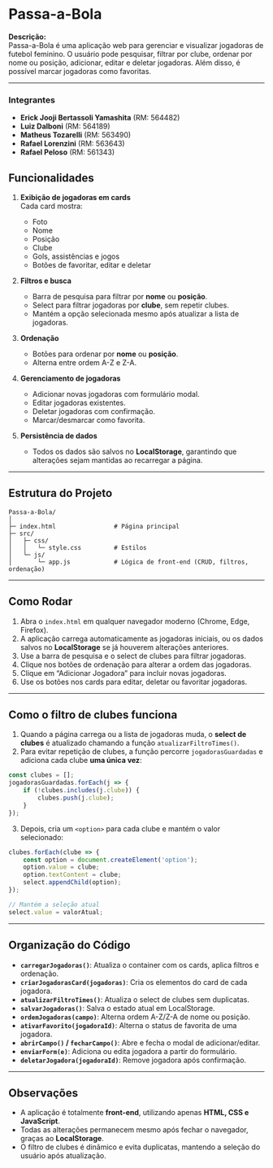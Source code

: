 # Passa-a-Bola

**Descrição:**  
Passa-a-Bola é uma aplicação web para gerenciar e visualizar jogadoras de futebol feminino. O usuário pode pesquisar, filtrar por clube, ordenar por nome ou posição, adicionar, editar e deletar jogadoras. Além disso, é possível marcar jogadoras como favoritas.  

---

### Integrantes 

- **Erick Jooji Bertassoli Yamashita** (RM: 564482)  
- **Luiz Dalboni** (RM: 564189)  
- **Matheus Tozarelli** (RM: 563490)  
- **Rafael Lorenzini** (RM: 563643)  
- **Rafael Peloso** (RM: 561343)  


## Funcionalidades

1. **Exibição de jogadoras em cards**  
   Cada card mostra:  
   - Foto  
   - Nome  
   - Posição  
   - Clube  
   - Gols, assistências e jogos  
   - Botões de favoritar, editar e deletar  

2. **Filtros e busca**  
   - Barra de pesquisa para filtrar por **nome** ou **posição**.  
   - Select para filtrar jogadoras por **clube**, sem repetir clubes.  
   - Mantém a opção selecionada mesmo após atualizar a lista de jogadoras.

3. **Ordenação**  
   - Botões para ordenar por **nome** ou **posição**.  
   - Alterna entre ordem A-Z e Z-A.

4. **Gerenciamento de jogadoras**  
   - Adicionar novas jogadoras com formulário modal.  
   - Editar jogadoras existentes.  
   - Deletar jogadoras com confirmação.  
   - Marcar/desmarcar como favorita.

5. **Persistência de dados**  
   - Todos os dados são salvos no **LocalStorage**, garantindo que alterações sejam mantidas ao recarregar a página.

---

## Estrutura do Projeto
```
Passa-a-Bola/
│
├─ index.html                # Página principal
├─ src/
│   ├─ css/
│   │   └─ style.css         # Estilos
│   └─ js/
│       └─ app.js            # Lógica de front-end (CRUD, filtros, ordenação)

```

---

## Como Rodar

1. Abra o `index.html` em qualquer navegador moderno (Chrome, Edge, Firefox).  
2. A aplicação carrega automaticamente as jogadoras iniciais, ou os dados salvos no **LocalStorage** se já houverem alterações anteriores.  
3. Use a barra de pesquisa e o select de clubes para filtrar jogadoras.  
4. Clique nos botões de ordenação para alterar a ordem das jogadoras.  
5. Clique em “Adicionar Jogadora” para incluir novas jogadoras.  
6. Use os botões nos cards para editar, deletar ou favoritar jogadoras.

---

## Como o filtro de clubes funciona

1. Quando a página carrega ou a lista de jogadoras muda, o **select de clubes** é atualizado chamando a função `atualizarFiltroTimes()`.  
2. Para evitar repetição de clubes, a função percorre `jogadorasGuardadas` e adiciona cada clube **uma única vez**:  

```js
const clubes = [];
jogadorasGuardadas.forEach(j => {
    if (!clubes.includes(j.clube)) {
        clubes.push(j.clube);
    }
});
````

3. Depois, cria um `<option>` para cada clube e mantém o valor selecionado:

```js
clubes.forEach(clube => {
    const option = document.createElement('option');
    option.value = clube;
    option.textContent = clube;
    select.appendChild(option);
});

// Mantém a seleção atual
select.value = valorAtual;
```

---

## Organização do Código

* **`carregarJogadoras()`**: Atualiza o container com os cards, aplica filtros e ordenação.
* **`criarJogadorasCard(jogadoras)`**: Cria os elementos do card de cada jogadora.
* **`atualizarFiltroTimes()`**: Atualiza o select de clubes sem duplicatas.
* **`salvarJogadoras()`**: Salva o estado atual em LocalStorage.
* **`ordemJogadoras(campo)`**: Alterna ordem A-Z/Z-A de nome ou posição.
* **`ativarFavorito(jogadoraId)`**: Alterna o status de favorita de uma jogadora.
* **`abrirCampo()` / `fecharCampo()`**: Abre e fecha o modal de adicionar/editar.
* **`enviarForm(e)`**: Adiciona ou edita jogadora a partir do formulário.
* **`deletarJogadora(jogadoraId)`**: Remove jogadora após confirmação.

---

## Observações

* A aplicação é totalmente **front-end**, utilizando apenas **HTML, CSS e JavaScript**.
* Todas as alterações permanecem mesmo após fechar o navegador, graças ao **LocalStorage**.
* O filtro de clubes é dinâmico e evita duplicatas, mantendo a seleção do usuário após atualização.
